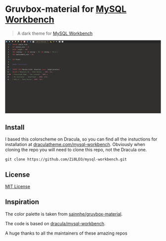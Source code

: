 # Gruvbox-material for [MySQL Workbench](https://www.mysql.com/products/workbench/)

> A dark theme for [MySQL Workbench](https://www.mysql.com/products/workbench/)

![Screenshot](./screenshot.png)

## Install

I based this colorscheme on Dracula, so you can find all the instuctions for installation at [draculatheme.com/mysql-workbench](https://draculatheme.com/mysql-workbench).
Obviously when cloning the repo you will need to clone this repo, not the Dracula one.
```
git clone https://github.com/Zi0LEO/mysql-workbench.git
```  

## License

[MIT License](./LICENSE)

## Inspiration

The color palette is taken from [sainnhe/gruvbox-material](https://github.com/sainnhe/gruvbox-material).

The code is based on [dracula/mysql-workbench](https://github.com/dracula/mysql-workbench).

A huge thanks to all the maintainers of these amazing repos
